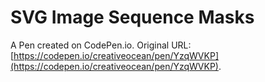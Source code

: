 # SVG Image Sequence Masks

A Pen created on CodePen.io. Original URL: [https://codepen.io/creativeocean/pen/YzqWVKP](https://codepen.io/creativeocean/pen/YzqWVKP).


